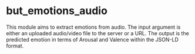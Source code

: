 # but_emotions_audio
This module aims to extract emotions from audio.  The input argument is either an uploaded audio/video file to the server or a URL. The output is the predicted emotion in terms of Arousal and Valence within the JSON-LD format.
